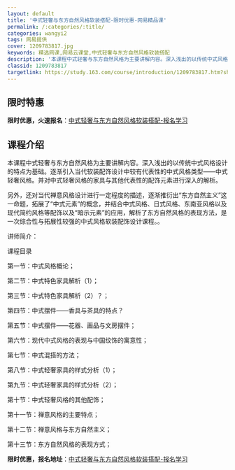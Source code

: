 ```yaml
---
layout: default
title: '中式轻奢与东方自然风格软装搭配-限时优惠-网易精品课'
permalink: /:categories/:title/
categories: wangyi2
tags: 网易提供
cover: 1209783817.jpg
keywords: 精选网课,网易云课堂,中式轻奢与东方自然风格软装搭配
description: '本课程中式轻奢与东方自然风格为主要讲解内容。深入浅出的以传统中式风格设计的特点为基础。逐渐引入当代软装配饰设计中较有代表'
classid: 1209783817
targetlink: https://study.163.com/course/introduction/1209783817.htm?share=1&shareId=1025206652&utm_campaign=share&utm_medium=iphoneShare&utm_source=&utm_u=1025206652
---
```


## 限时特惠

**限时优惠，火速报名**：[中式轻奢与东方自然风格软装搭配-报名学习](https://study.163.com/course/introduction/1209783817.htm?share=1&shareId=1025206652&utm_campaign=share&utm_medium=iphoneShare&utm_source=&utm_u=1025206652)

## 课程介绍

本课程中式轻奢与东方自然风格为主要讲解内容。深入浅出的以传统中式风格设计的特点为基础。逐渐引入当代软装配饰设计中较有代表性的中式风格类型——中式轻奢风格。并对中式轻奢风格的家具与其他代表性的配饰元素进行深入的解析。



另外，还对当代禅意风格设计进行一定程度的描述，逐渐推衍出“东方自然主义”这一命题，拓展了“中式元素”的概念，并结合中式风格、日式风格、东南亚风格以及现代简约风格等配饰以及“暗示元素”的应用，解析了东方自然风格的表现方法，是一次综合性与拓展性较强的中式风格软装配饰设计课程。。



讲师简介：



课程目录

第一节：中式风格概论；

第二节：中式特色家具解析（1）；

第三节：中式特色家具解析（2）？；

第四节：中式摆件——香具与茶具的特点？

第五节：中式摆件——花器、画品与文房摆件；

第六节：现代中式风格的表现与中国纹饰的寓意性；

第七节：中式混搭的方法；

第八节：中式轻奢家具的样式分析（1）；

第九节：中式轻奢家具的样式分析（2）；

第十节：中式轻奢风格的其他配饰；

第十一节：禅意风格的主要特点；

第十二节：禅意风格与东方自然主义；

第十三节：东方自然风格的表现方式；

**限时优惠，报名地址**：[中式轻奢与东方自然风格软装搭配-报名学习](https://study.163.com/course/introduction/1209783817.htm?share=1&shareId=1025206652&utm_campaign=share&utm_medium=iphoneShare&utm_source=&utm_u=1025206652)

